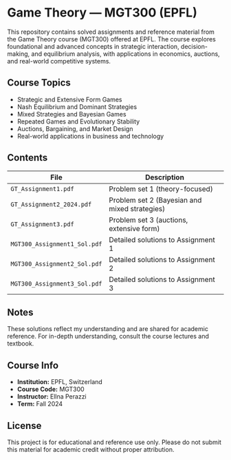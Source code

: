 # Game Theory — MGT300 (EPFL)

This repository contains solved assignments and reference material from the Game Theory course (MGT300) offered at EPFL. The course explores foundational and advanced concepts in strategic interaction, decision-making, and equilibrium analysis, with applications in economics, auctions, and real-world competitive systems.

## Course Topics
- Strategic and Extensive Form Games
- Nash Equilibrium and Dominant Strategies
- Mixed Strategies and Bayesian Games
- Repeated Games and Evolutionary Stability
- Auctions, Bargaining, and Market Design
- Real-world applications in business and technology

## Contents

| File                             | Description                                |
|----------------------------------|--------------------------------------------|
| `GT_Assignment1.pdf`             | Problem set 1 (theory-focused)              |
| `GT_Assignment2_2024.pdf`        | Problem set 2 (Bayesian and mixed strategies) |
| `GT_Assignment3.pdf`             | Problem set 3 (auctions, extensive form)    |
| `MGT300_Assignment1_Sol.pdf`     | Detailed solutions to Assignment 1          |
| `MGT300_Assignment2_Sol.pdf`     | Detailed solutions to Assignment 2          |
| `MGT300_Assignment3_Sol.pdf`     | Detailed solutions to Assignment 3          |

## Notes
These solutions reflect my understanding and are shared for academic reference. For in-depth understanding, consult the course lectures and textbook.

## Course Info
- **Institution:** EPFL, Switzerland  
- **Course Code:** MGT300  
- **Instructor:**  Ellna Perazzi
- **Term:** Fall 2024

##  License
This project is for educational and reference use only. Please do not submit this material for academic credit without proper attribution.
